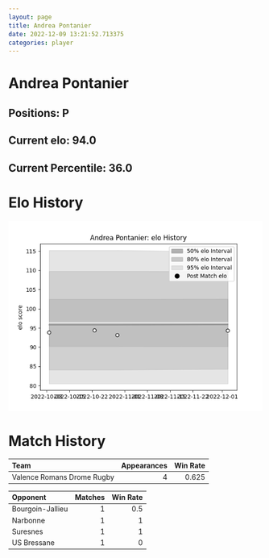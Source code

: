 ```yaml
---  
layout: page  
title: Andrea Pontanier  
date: 2022-12-09 13:21:52.713375  
categories: player  
---
```

# Andrea Pontanier

## Positions: P

## Current elo: 94.0

## Current Percentile: 36.0

# Elo History


![elo history](history_AndreaPontanier.png)
# Match History


| Team                       |   Appearances |   Win Rate |
|:---------------------------|--------------:|-----------:|
| Valence Romans Drome Rugby |             4 |      0.625 |

| Opponent         |   Matches |   Win Rate |
|:-----------------|----------:|-----------:|
| Bourgoin-Jallieu |         1 |        0.5 |
| Narbonne         |         1 |        1   |
| Suresnes         |         1 |        1   |
| US Bressane      |         1 |        0   |
